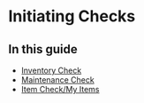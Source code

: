# Initiating Checks

## In this guide

- [Inventory Check](./initiating-checks/inventory-check.md)
- [Maintenance Check](./initiating-checks/maintenance-check.md)
- [Item Check/My Items](./initiating-checks/item-checkmy-items.md)
